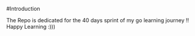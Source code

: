 #Introduction

The Repo is dedicated for the 40 days sprint of my go learning journey !!
Happy Learning :)))

